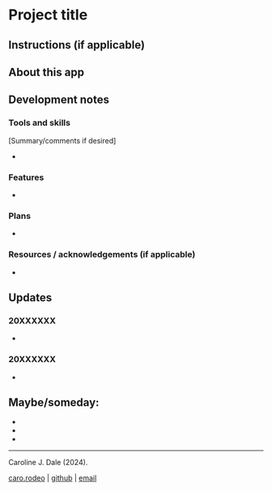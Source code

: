 # Project title
## Instructions (if applicable)

      
## About this app

## Development notes
### Tools and skills 
[Summary/comments if desired]

+

### Features

+ 

### Plans

+

### Resources / acknowledgements (if applicable)
+

## Updates
### 20XXXXXX
+

### 20XXXXXX
+


## Maybe/someday:
+ 
+
+
---
Caroline J. Dale (2024).

[caro.rodeo](https://caro.rodeo) | [github](http://github.com/carolinejdale) | [email](mailto:carolinejdale@gmail.com)